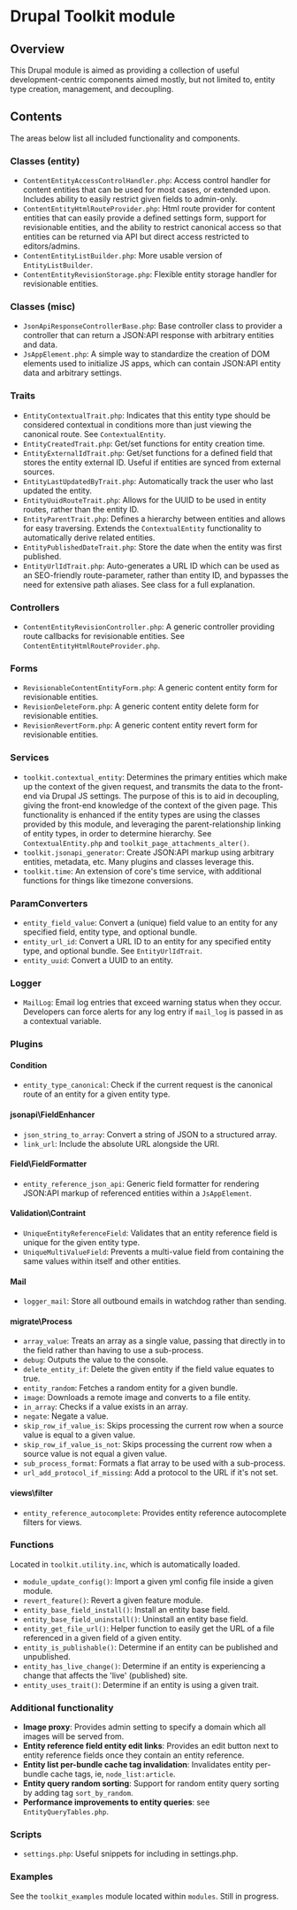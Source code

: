# Drupal Toolkit module

## Overview

This Drupal module is aimed as providing a collection of useful development-centric components aimed mostly, but not limited to, entity type creation, management, and decoupling.

## Contents

The areas below list all included functionality and components.

### Classes (entity)

- `ContentEntityAccessControlHandler.php`: Access control handler for content entities that can be used for most cases, or extended upon. Includes ability to easily restrict given fields to admin-only.
- `ContentEntityHtmlRouteProvider.php`: Html route provider for content entities that can easily provide a defined settings form, support for revisionable entities, and the ability to restrict canonical access so that entities can be returned via API but direct access restricted to editors/admins.
- `ContentEntityListBuilder.php`: More usable version of `EntityListBuilder`.
- `ContentEntityRevisionStorage.php`: Flexible entity storage handler for revisionable entities.

### Classes (misc)

- `JsonApiResponseControllerBase.php`: Base controller class to provider a controller that can return a JSON:API response with arbitrary entities and data.
- `JsAppElement.php`: A simple way to standardize the creation of DOM elements used to initialize JS apps, which can contain JSON:API entity data and arbitrary settings.

### Traits

- `EntityContextualTrait.php`: Indicates that this entity type should be considered contextual in conditions more than just viewing the canonical route. See `ContextualEntity`.
- `EntityCreatedTrait.php`: Get/set functions for entity creation time.
- `EntityExternalIdTrait.php`: Get/set functions for a defined field that stores the entity external ID. Useful if entities are synced from external sources.
- `EntityLastUpdatedByTrait.php`: Automatically track the user who last updated the entity.
- `EntityUuidRouteTrait.php`: Allows for the UUID to be used in entity routes, rather than the entity ID.
- `EntityParentTrait.php`: Defines a hierarchy between entities and allows for easy traversing. Extends the `ContextualEntity` functionality to automatically derive related entities.
- `EntityPublishedDateTrait.php`: Store the date when the entity was first published.
- `EntityUrlIdTrait.php`: Auto-generates a URL ID which can be used as an SEO-friendly route-parameter, rather than entity ID, and bypasses the need for extensive path aliases. See class for a full explanation.

### Controllers

- `ContentEntityRevisionController.php`: A generic controller providing route callbacks for revisionable entities. See `ContentEntityHtmlRouteProvider.php`.

### Forms

- `RevisionableContentEntityForm.php`: A generic content entity form for revisionable entities.
- `RevisionDeleteForm.php`: A generic content entity delete form for revisionable entities.
- `RevisionRevertForm.php`: A generic content entity revert form for revisionable entities.

### Services

- `toolkit.contextual_entity`: Determines the primary entities which make up the context of the given request, and transmits the data to the front-end via Drupal JS settings. The purpose of this is to aid in decoupling, giving the front-end knowledge of the context of the given page. This functionality is enhanced if the entity types are using the classes provided by this module, and leveraging the parent-relationship linking of entity types, in order to determine hierarchy. See `ContextualEntity.php` and `toolkit_page_attachments_alter()`.
- `toolkit.jsonapi_generator`: Create JSON:API markup using arbitrary entities, metadata, etc. Many plugins and classes leverage this.
- `toolkit.time`: An extension of core's time service, with additional functions for things like timezone conversions.

### ParamConverters

- `entity_field_value`: Convert a (unique) field value to an entity for any specified field, entity type, and optional bundle.
- `entity_url_id`: Convert a URL ID to an entity for any specified entity type, and optional bundle. See `EntityUrlIdTrait`.
- `entity_uuid`: Convert a UUID to an entity.

### Logger

- `MailLog`: Email log entries that exceed warning status when they occur. Developers can force alerts for any log entry if `mail_log` is passed in as a contextual variable.

### Plugins

#### Condition

- `entity_type_canonical`: Check if the current request is the canonical route of an entity for a given entity type.

#### jsonapi\FieldEnhancer

- `json_string_to_array`: Convert a string of JSON to a structured array.
- `link_url`: Include the absolute URL alongside the URI.

#### Field\FieldFormatter

- `entity_reference_json_api`: Generic field formatter for rendering JSON:API markup of referenced entities within a `JsAppElement`.

#### Validation\Contraint

- `UniqueEntityReferenceField`: Validates that an entity reference field is unique for the given entity type.
- `UniqueMultiValueField`: Prevents a multi-value field from containing the same values within itself and other entities.

#### Mail

- `logger_mail`: Store all outbound emails in watchdog rather than sending.

#### migrate\Process

- `array_value`: Treats an array as a single value, passing that directly in to the field rather than having to use a sub-process.
- `debug`: Outputs the value to the console.
- `delete_entity_if`: Delete the given entity if the field value equates to true.
- `entity_random`: Fetches a random entity for a given bundle.
- `image`: Downloads a remote image and converts to a file entity.
- `in_array`: Checks if a value exists in an array.
- `negate`: Negate a value.
- `skip_row_if_value_is`: Skips processing the current row when a source value is equal to a given value.
- `skip_row_if_value_is_not`: Skips processing the current row when a source value is not equal a given value.
- `sub_process_format`: Formats a flat array to be used with a sub-process.
- `url_add_protocol_if_missing`: Add a protocol to the URL if it's not set.

#### views\filter

- `entity_reference_autocomplete`: Provides entity reference autocomplete filters for views.

### Functions

Located in `toolkit.utility.inc`, which is automatically loaded.

- `module_update_config()`: Import a given yml config file inside a given module.
- `revert_feature()`: Revert a given feature module.
- `entity_base_field_install()`: Install an entity base field.
- `entity_base_field_uninstall()`: Uninstall an entity base field.
- `entity_get_file_url()`: Helper function to easily get the URL of a file referenced in a given field of a given entity.
- `entity_is_publishable()`: Determine if an entity can be published and unpublished.
- `entity_has_live_change()`: Determine if an entity is experiencing a change that affects the 'live' (published) site.
- `entity_uses_trait()`: Determine if an entity is using a given trait.

### Additional functionality

- **Image proxy**: Provides admin setting to specify a domain which all images will be served from.
- **Entity reference field entity edit links**: Provides an edit button next to entity reference fields once they contain an entity reference.
- **Entity list per-bundle cache tag invalidation**: Invalidates entity per-bundle cache tags, ie, `node_list:article`.
- **Entity query random sorting**: Support for random entity query sorting by adding tag `sort_by_random`.
- **Performance improvements to entity queries**: see `EntityQueryTables.php`.

### Scripts

- `settings.php`: Useful snippets for including in settings.php.

### Examples

See the `toolkit_examples` module located within `modules`. Still in progress.
